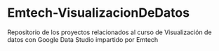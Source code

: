 # Emtech-VisualizacionDeDatos
Repositorio de los proyectos relacionados al curso de Visualización de datos con Google Data Studio impartido por Emtech
